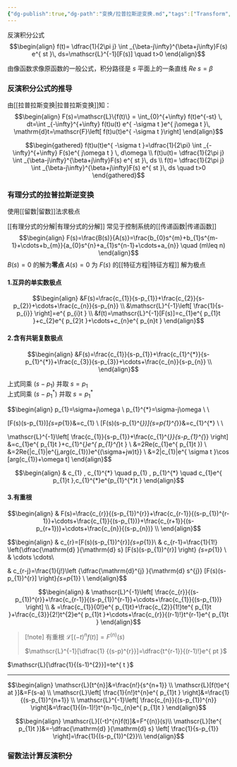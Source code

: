 ```yaml
---
{"dg-publish":true,"dg-path":"变换/拉普拉斯逆变换.md","tags":["Transform","Inverse"],"permalink":"/变换/拉普拉斯逆变换/","dgPassFrontmatter":true,"noteIcon":"","created":"2024-05-21T15:20:28.258+08:00","updated":"2024-08-29T20:11:07.669+08:00"}
---
```


反演积分公式
$$\begin{align}
f(t)= \dfrac{1}{2\pi j} \int _{\beta-j\infty}^{\beta+j\infty}F(s) e^{ st }\, ds=\mathscr{L}^{-1}[F(s)]   \quad t>0
\end{align}$$

由像函数求像原函数的一般公式，积分路径是 $s$ 平面上的一条直线 $Re\; s=\beta$


### 反演积分公式的推导
由[[拉普拉斯变换\|拉普拉斯变换]]知：
$$\begin{align}
F(s)=\mathscr{L}\{f(t)\} = \int_{0}^{+\infty} f(t)e^{-st} \, dt=\int _{-\infty}^{+\infty} f(t)u(t) e^{ -\sigma t }e^{ j\omega t }\, \mathrm{d}t=\mathscr{F}\left[ f(t)u(t)e^{ -\sigma t }\right]
\end{align}$$

$$\begin{gathered}
f(t)u(t)e^{ -\sigma t }=\dfrac{1}{2\pi} \int _{-\infty}^{+\infty} F(s)e^{ j\omega t } \, d\omega  \\
f(t)u(t)= \dfrac{1}{2\pi j} \int _{\beta-j\infty}^{\beta+j\infty}F(s) e^{ st }\, ds   \\
f(t)= \dfrac{1}{2\pi j} \int _{\beta-j\infty}^{\beta+j\infty}F(s) e^{ st }\, ds   \quad t>0
\end{gathered}$$

### 有理分式的拉普拉斯逆变换
使用[[留数\|留数]]法求极点

[[有理分式的分解\|有理分式的分解]]
常见于控制系统的[[传递函数\|传递函数]]
$$\begin{align}
F(s)=\frac{B(s)}{A(s)}=\frac{b_{0}s^{m}+b_{1}s^{m-1}+\cdots+b_{m}}{a_{0}s^{n}+a_{1}s^{n-1}+\cdots+a_{n}}  \quad (m\leq n)
\end{align}$$
$B(s)=0$ 的解为**零点**
$A(s)=0$ 为 $F(s)$ 的[[特征方程\|特征方程]]    解为极点

#### 1.互异的单实数极点

$$\begin{align}
&F(s)=\frac{c_{1}}{s-p_{1}}+\frac{c_{2}}{s-p_{2}}+\cdots+\frac{c_{n}}{s-p_{n}} \\
&\mathscr{L}^{-1}\left[ \frac{1}{s-p_{i}} \right]=e^{ p_{i}t } \\
&f(t)=\mathscr{L}^{-1}[F(s)]=c_{1}e^{ p_{1}t }+c_{2}e^{ p_{2}t }+\cdots+c_{n}e^{ p_{n}t }
\end{align}$$

#### 2.含有共轭复数极点

$$\begin{align}
&F(s)=\frac{c_{1}}{s-p_{1}}+\frac{c_{1}^{*}}{s-p_{1}^{*}}+\frac{c_{3}}{s-p_{3}}+\cdots+\frac{c_{n}}{s-p_{n}} \\ 
\end{align}$$

上式同乘 $(s-p_{1})$ 并取 $s=p_{1}$    
上式同乘 $(s-p_{1}^{*})$ 并取 $s=p_{1}^{*}$    

$$\begin{align}
p_{1}=\sigma+j\omega    \\ 
p_{1}^{*}=\sigma-j\omega \\ \\

[F(s)(s-p_{1})]_{s=p_{1}}&=c_{1} \\ 
 [F(s)(s-p_{1}^{*})]_{s=p_{1}^{*}}&=c_{1}^{*} \\ \\

\mathscr{L}^{-1}\left[ \frac{c_{1}}{s-p_{1}}+\frac{c_{1}^{*}}{s-p_{1}^{*}} \right] &=c_{1}e^{ p_{1}t }+c_{1}^{*}e^{ p_{1}^{*}t } \\
&=2Re(c_{1}e^{ p_{1}t }) \\
&=2Re\{|c_{1}|e^{j\,arg(c_{1})}e^{(\sigma+jw)t}\} \\
&=2|c_{1}|e^{ \sigma t }\cos [arg(c_{1})+\omega t]
\end{align}$$


$$\begin{align}
 & c_{1} , c_{1}^{*} \quad  p_{1} ,  p_{1}^{*} \quad  c_{1}e^{ p_{1}t },c_{1}^{*}e^{p_{1}^{*}t }
\end{align}$$

#### 3.有重根

$$\begin{align}
 & F(s)=\frac{c_{r}}{(s-p_{1})^{r}}+\frac{c_{r-1}}{(s-p_{1})^{r-1}}+\cdots+\frac{c_{1}}{(s-p_{1})}+\frac{c_{r+1}}{(s-p_{r+1})}+\cdots+\frac{c_{n}}{(s-p_{n})} \\
\end{align}$$

$$\begin{align}
  & c_{r}=[F(s)(s-p_{1})^{r}]_{s=p_{1}}\\  & c_{r-1}=\frac{1}{1!} \left\{\dfrac{\mathrm{d} }{\mathrm{d} s}  [F(s)(s-p_{1})^{r}] \right\} _{s=p_{1}} \\
 & \cdots \cdots\\

 & c_{r-j}=\frac{1}{j!}\left \{\dfrac{\mathrm{d}^{j} }{\mathrm{d} s^{j}} [F(s)(s-p_{1})^{r}] \right\}_{s=p_{1}} \\
\end{align}$$

$$\begin{align}
 & \mathscr{L}^{-1}\left[ \frac{c_{r}}{(s-p_{1})^{r}}+\frac{c_{r-1}}{(s-p_{1})^{r-1}}+\cdots+\frac{c_{1}}{(s-p_{1})} \right] \\
 & =\frac{c_{1}}{0!}e^{ p_{1}t}+\frac{c_{2}}{1!}te^{ p_{1}t }+\frac{c_{3}}{2!}t^{2}e^{ p_{1}t }+\cdots+\frac{c_{r}}{(r-1)!}t^{r-1}e^{ p_{1}t }
\end{align}$$


>[!note] 有重根
> $\mathscr{L}[(-t)^{n}f(t)]=F^{(n)}(s)$
> 
> $\mathscr{L}^{-1}[\dfrac{1}
> {(s-p)^{r}}]=\dfrac{t^{r-1}}{(r-1)!}e^{ pt }$

$\mathscr{L}[\dfrac{1}{(s-1)^{2}}]=te^{ t }$

***
$$\begin{align}
\mathscr{L}[t^{n}]&=\frac{n!}{s^{n+1}} \\
\mathscr{L}[f(t)e^{ at }]&=F(s-a) \\
\mathscr{L}\left[ \frac{1}{n!}t^{n}e^{ p_{1}t } \right]&=\frac{1}{(s-p_{1})^{n+1}} \\
\mathscr{L}^{-1}\left[ \frac{c_{n}}{(s-p_{1})^{n}} \right]&=\frac{1}{(n-1)!}t^{n-1}c_{n}e^{ p_{1}t }
\end{align}$$


$$\begin{align}
 \mathscr{L}[(-t)^{n}f(t)]&=F^{(n)}(s)\\
\mathscr{L}[te^{ p_{1}t }]&=-\dfrac{\mathrm{d} }{\mathrm{d} s}  \left[ \frac{1}{s-p_{1}} \right]=\frac{1}{(s-p_{1})^{2}}\\
\end{align}$$

### 留数法计算反演积分




